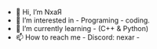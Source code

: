 - 👋 Hi, I’m NxaЯ
- 👀 I’m interested in - Programing - coding.
- 🌱 I’m currently learning - (C++ & Python)
- 📫 How to reach me - Discord: nexar -

<!---
Nexarous/Nexarous is a ✨ special ✨ repository because its `README.md` (this file) appears on your GitHub profile.
You can click the Preview link to take a look at your changes.
--->
